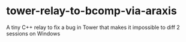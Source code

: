 # tower-relay-to-bcomp-via-araxis
A tiny C++ relay to fix a bug in Tower that makes it impossible to diff 2 sessions on Windows
